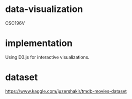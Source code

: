 # data-visualization
 CSC196V
# implementation
 Using D3.js for interactive visualizations.
# dataset
https://www.kaggle.com/juzershakir/tmdb-movies-dataset
